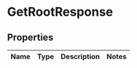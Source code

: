 
# GetRootResponse

## Properties
Name | Type | Description | Notes
------------ | ------------- | ------------- | -------------



